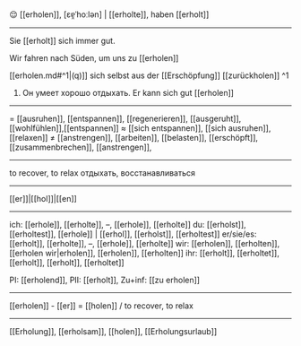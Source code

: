 😌 [[erholen]], [ɛɐ̯ˈhoːlən] | [[erholte]], haben [[erholt]]

---
Sie [[erholt]] sich immer gut.

Wir fahren nach Süden, um uns zu [[erholen]]

[[erholen.md#^1|(q)]] sich selbst aus der [[Erschöpfung]] [[zurückholen]] ^1

1. Он умеет хорошо отдыхать. Er kann sich gut [[erholen]]

---
= [[ausruhen]], [[entspannen]], [[regenerieren]], [[ausgeruht]],  [[wohlfühlen]],[[entspannen]]
≈ [[sich entspannen]], [[sich ausruhen]], [[relaxen]]
≠ [[anstrengen]], [[arbeiten]], [[belasten]], [[erschöpft]], [[zusammenbrechen]], [[anstrengen]], 

---
to recover, to relax
отдыхать, восстанавливаться

---
[[er]]|[[hol]]|[[en]]

---
ich: [[erhole]], [[erholte]], –, [[erhole]], [[erholte]]
du: [[erholst]], [[erholtest]], [[erhole]] | [[erhol]], [[erholst]], [[erholtest]]
er/sie/es: [[erholt]], [[erholte]], –, [[erhole]], [[erholte]]
wir: [[erholen]], [[erholten]], [[erholen wir|erholen]], [[erholen]], [[erholten]]
ihr: [[erholt]], [[erholtet]], [[erholt]], [[erholt]], [[erholtet]]

PI: [[erholend]], PII: [[erholt]], Zu+inf: [[zu erholen]]

---
[[erholen]] - [[er]] = [[holen]] / to recover, to relax

---
[[Erholung]], [[erholsam]], [[holen]], [[Erholungsurlaub]]
